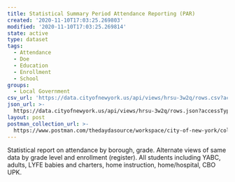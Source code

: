 ```yaml
---
title: Statistical Summary Period Attendance Reporting (PAR)
created: '2020-11-10T17:03:25.269803'
modified: '2020-11-10T17:03:25.269814'
state: active
type: dataset
tags:
  - Attendance
  - Doe
  - Education
  - Enrollment
  - School
groups:
  - Local Government
csv_url: 'https://data.cityofnewyork.us/api/views/hrsu-3w2q/rows.csv?accessType=DOWNLOAD'
json_url: >-
  https://data.cityofnewyork.us/api/views/hrsu-3w2q/rows.json?accessType=DOWNLOAD
layout: post
postman_collection_url: >-
  https://www.postman.com/thedaydasource/workspace/city-of-new-york/collection/15909983-be11cd20-2b81-4df0-919b-6ce524d8ba63
---
```

Statistical report on attendance by borough, grade. Alternate views of same data by grade level and enrollment (register). All students including YABC, adults, LYFE babies and charters, home instruction, home/hospital, CBO UPK.
